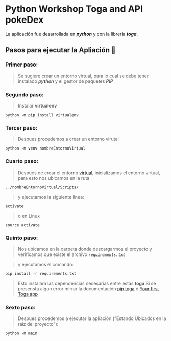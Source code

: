 # Python Workshop Toga and API pokeDex

La aplicación fue desarrollada en ***python*** y con la libreria ***toga***.

##  Pasos para ejecutar la Apliación :page_facing_up:

### Primer paso:
> Se sugiere crear un entorno virtual, para lo cual se debe tener instalado ***python*** y el gestor de paquetes ***PIP***

### Segundo paso:
> Instalar **virtualenv**

```
python -m pip install virtualenv
```

### Tercer paso:
> Despues procedemos a crear un entorno virutal

```
python -m venv nombreEntornoVirtual
```

### Cuarto paso:
> Despues de crear el entorno [virtual](#tercer-paso), inicializamos el entorno virtual, para esto nos ubicamos
> en la ruta 

 ``../nombreEntornoVirtual/Scripts/``

>y ejecutamos la siguiente linea:

```
activate
```
>o en Linux
```
source activate
```
### Quinto paso:
> Nos ubicamos en la carpeta donde descargarmos el proyecto y verificamos que existe el archivo
***``requirements.txt``***

> y ejecutamos el comando:

```
pip install -r requirements.txt
```
> Esto instalara las dependencias necesarias entre estas **toga**
> Si se presensta algun error mirrar la documentación [pip toga](https://pypi.org/project/toga/) ó [Your first Toga app](https://toga.readthedocs.io/en/latest/tutorial/tutorial-0.html)

### Sexto paso:
> Despues procedemos a ejecutar la apliación ("Estando Ubicados en la raiz del proyecto"):

```
python -m main
```




